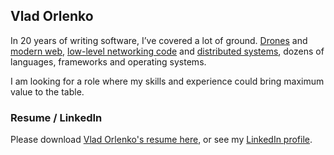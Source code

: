 ## Vlad Orlenko

In 20 years of writing software, I’ve covered a lot of ground. 
[Drones](https://dronedeploy.com) and [modern web](https://styleseat.com), 
[low-level networking code](https://appneta.com) and 
[distributed systems](https://www.vaisala.com), dozens of languages, frameworks and operating systems. 

I am looking for a role where my skills and experience could bring maximum value to the table.


### Resume / LinkedIn

Please download [Vlad Orlenko's resume here](./Vlad-Orlenko-Resume-2020-05.pdf), 
or see my [LinkedIn profile](https://www.linkedin.com/in/vlad-orlenko/).
